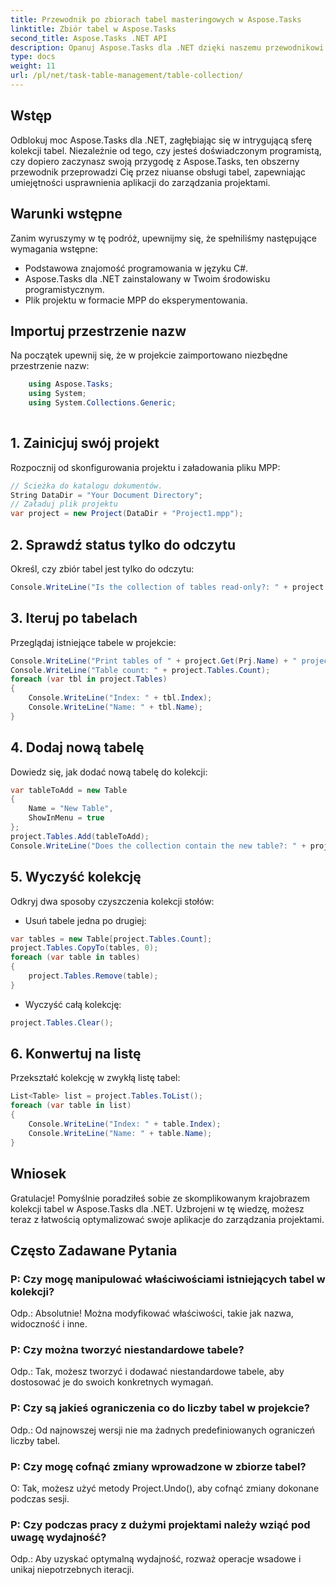 ```yaml
---
title: Przewodnik po zbiorach tabel masteringowych w Aspose.Tasks
linktitle: Zbiór tabel w Aspose.Tasks
second_title: Aspose.Tasks .NET API
description: Opanuj Aspose.Tasks dla .NET dzięki naszemu przewodnikowi krok po kroku dotyczącemu obsługi kolekcji tabel. Bez wysiłku ulepszaj aplikacje do zarządzania projektami. Pobierz teraz!
type: docs
weight: 11
url: /pl/net/task-table-management/table-collection/
---
```

## Wstęp
Odblokuj moc Aspose.Tasks dla .NET, zagłębiając się w intrygującą sferę kolekcji tabel. Niezależnie od tego, czy jesteś doświadczonym programistą, czy dopiero zaczynasz swoją przygodę z Aspose.Tasks, ten obszerny przewodnik przeprowadzi Cię przez niuanse obsługi tabel, zapewniając umiejętności usprawnienia aplikacji do zarządzania projektami.
## Warunki wstępne
Zanim wyruszymy w tę podróż, upewnijmy się, że spełniliśmy następujące wymagania wstępne:
- Podstawowa znajomość programowania w języku C#.
- Aspose.Tasks dla .NET zainstalowany w Twoim środowisku programistycznym.
- Plik projektu w formacie MPP do eksperymentowania.
## Importuj przestrzenie nazw
Na początek upewnij się, że w projekcie zaimportowano niezbędne przestrzenie nazw:
```csharp
    using Aspose.Tasks;
    using System;
    using System.Collections.Generic;
    
```
## 1. Zainicjuj swój projekt
Rozpocznij od skonfigurowania projektu i załadowania pliku MPP:
```csharp
// Ścieżka do katalogu dokumentów.
String DataDir = "Your Document Directory";
// Załaduj plik projektu
var project = new Project(DataDir + "Project1.mpp");
```
## 2. Sprawdź status tylko do odczytu
Określ, czy zbiór tabel jest tylko do odczytu:
```csharp
Console.WriteLine("Is the collection of tables read-only?: " + project.Tables.IsReadOnly);
```
## 3. Iteruj po tabelach
Przeglądaj istniejące tabele w projekcie:
```csharp
Console.WriteLine("Print tables of " + project.Get(Prj.Name) + " project.");
Console.WriteLine("Table count: " + project.Tables.Count);
foreach (var tbl in project.Tables)
{
    Console.WriteLine("Index: " + tbl.Index);
    Console.WriteLine("Name: " + tbl.Name);
}
```
## 4. Dodaj nową tabelę
Dowiedz się, jak dodać nową tabelę do kolekcji:
```csharp
var tableToAdd = new Table
{
    Name = "New Table",
    ShowInMenu = true
};
project.Tables.Add(tableToAdd);
Console.WriteLine("Does the collection contain the new table?: " + project.Tables.Contains(tableToAdd));
```
## 5. Wyczyść kolekcję
Odkryj dwa sposoby czyszczenia kolekcji stołów:
- Usuń tabele jedna po drugiej:
```csharp
var tables = new Table[project.Tables.Count];
project.Tables.CopyTo(tables, 0);
foreach (var table in tables)
{
    project.Tables.Remove(table);
}
```
- Wyczyść całą kolekcję:
```csharp
project.Tables.Clear();
```
## 6. Konwertuj na listę
Przekształć kolekcję w zwykłą listę tabel:
```csharp
List<Table> list = project.Tables.ToList();
foreach (var table in list)
{
    Console.WriteLine("Index: " + table.Index);
    Console.WriteLine("Name: " + table.Name);
}
```
## Wniosek
Gratulacje! Pomyślnie poradziłeś sobie ze skomplikowanym krajobrazem kolekcji tabel w Aspose.Tasks dla .NET. Uzbrojeni w tę wiedzę, możesz teraz z łatwością optymalizować swoje aplikacje do zarządzania projektami.
## Często Zadawane Pytania
### P: Czy mogę manipulować właściwościami istniejących tabel w kolekcji?
Odp.: Absolutnie! Można modyfikować właściwości, takie jak nazwa, widoczność i inne.
### P: Czy można tworzyć niestandardowe tabele?
Odp.: Tak, możesz tworzyć i dodawać niestandardowe tabele, aby dostosować je do swoich konkretnych wymagań.
### P: Czy są jakieś ograniczenia co do liczby tabel w projekcie?
Odp.: Od najnowszej wersji nie ma żadnych predefiniowanych ograniczeń liczby tabel.
### P: Czy mogę cofnąć zmiany wprowadzone w zbiorze tabel?
O: Tak, możesz użyć metody Project.Undo(), aby cofnąć zmiany dokonane podczas sesji.
### P: Czy podczas pracy z dużymi projektami należy wziąć pod uwagę wydajność?
Odp.: Aby uzyskać optymalną wydajność, rozważ operacje wsadowe i unikaj niepotrzebnych iteracji.